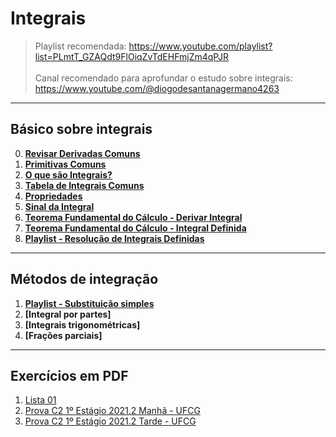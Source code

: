 # Integrais

> Playlist recomendada: https://www.youtube.com/playlist?list=PLmtT_GZAQdt9FlOiqZvTdEHFmjZm4qPJR<br><br>
> Canal recomendado para aprofundar o estudo sobre integrais: https://www.youtube.com/@diogodesantanagermano4263

---
## Básico sobre integrais

0. **[Revisar Derivadas Comuns](https://github.com/joao-pedro-angelo/AventurasPi/blob/main/imgs/DerivadasComuns.png)**
1. **[Primitivas Comuns](https://github.com/joao-pedro-angelo/AventurasPi/blob/main/imgs/PrimitivasComuns.png)**
2. **[O que são Integrais?](teoria/IntegraisIntroducao.md)**
3. **[Tabela de Integrais Comuns](https://github.com/joao-pedro-angelo/AventurasPi/blob/main/imgs/IntegraisComuns.png)**
4. **[Propriedades](teoria/PropriedadesIntegrais.md)**
5. **[Sinal da Integral](teoria/SinalDaIntegral.md)**
6. **[Teorema Fundamental do Cálculo - Derivar Integral](teoria/DerivarIntegral.md)**
7. **[Teorema Fundamental do Cálculo - Integral Definida](teoria/IntegralDefinida.md)**
8. **[Playlist - Resolução de Integrais Definidas](https://www.youtube.com/playlist?list=PLSP4PNEIJatVgEQUSTaSqp4D8I4ZQKcda)**

---
## Métodos de integração

1. **[Playlist - Substituição simples](https://www.youtube.com/watch?v=wUspP1YBE5E&list=PLSP4PNEIJatWzWppVTkcpW-1xsIlSDGvI&pp=iAQB)**
2. **[Integral por partes]**
3. **[Integrais trigonométricas]**
4. **[Frações parciais]**

---
## Exercícios em PDF

1. [Lista 01](pdfs/IntegraisEx01.pdf)
2. [Prova C2 1º Estágio 2021.2 Manhã - UFCG](pdfs/Prova01.1C2.pdf)
3. [Prova C2 1º Estágio 2021.2 Tarde - UFCG](pdfs/Prova01.2C2.pdf)
